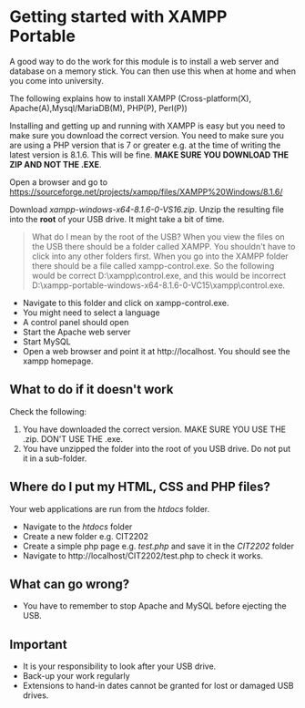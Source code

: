 # Getting started with XAMPP Portable

A good way to do the work for this module is to install a web server and database on a memory stick. You can then use this when at home and when you come into university.

The following explains how to install XAMPP (Cross-platform(X), Apache(A),Mysql/MariaDB(M), PHP\(P\), Perl\(P\))

Installing and getting up and running with XAMPP is easy but you need to make sure you download the correct version. You need to make sure you are using a PHP version that is 7 or greater e.g. at the time of writing the latest version is 8.1.6. This will be fine. **MAKE SURE YOU DOWNLOAD THE ZIP AND NOT THE .EXE**.

Open a browser and go to https://sourceforge.net/projects/xampp/files/XAMPP%20Windows/8.1.6/

Download *xampp-windows-x64-8.1.6-0-VS16.zip*. Unzip the resulting file into the **root** of your USB drive. It might take a bit of time.

> What do I mean by the root of the USB? When you view the files on the USB there should be a folder called XAMPP. You shouldn't have to click into any other folders first. When you go into the XAMPP folder there should be a file called xampp-control.exe. So the following would be correct D:\xampp\control.exe, and this would be incorrect D:\xampp-portable-windows-x64-8.1.6-0-VC15\xampp\control.exe.

* Navigate to this folder and click on xampp-control.exe.
* You might need to select a language
* A control panel should open
* Start the Apache web server
* Start MySQL
* Open a web browser and point it at http://localhost. You should see the xampp homepage.

## What to do if it doesn't work
Check the following:
1. You have downloaded the correct version. MAKE SURE YOU USE THE .zip. DON'T USE THE .exe.
2. You have unzipped the folder into the root of you USB drive. Do not put it in a sub-folder.

## Where do I put my HTML, CSS and PHP files?
Your web applications are run from the *htdocs* folder.
* Navigate to the *htdocs* folder
* Create a new folder e.g. CIT2202
* Create a simple php page e.g. *test.php* and save it in the *CIT2202* folder
* Navigate to http://localhost/CIT2202/test.php to check it works.

## What can go wrong?
* You have to remember to stop Apache and MySQL before ejecting the USB.

## Important
* It is your responsibility to look after your USB drive.
* Back-up your work regularly
* Extensions to hand-in dates cannot be granted for lost or damaged USB drives.
